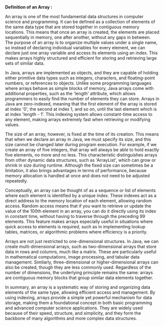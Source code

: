 
**Definition of an Array :**

An array is one of the most fundamental data structures in computer science and programming. It can be defined as a collection of elements of the same data type that are
stored together in contiguous memory locations. This means that once an array is created, the elements are placed sequentially in memory, one after another, without any gaps
in between. The purpose of an array is to organize multiple values under a single name, so instead of declaring individual variables for every element, we can declare just 
one array variable and access its elements using an index. This makes arrays highly structured and efficient for storing and retrieving large sets of similar data.

In Java, arrays are implemented as objects, and they are capable of holding either primitive data types such as integers, characters, and floating-point numbers, or references to objects. Unlike some programming languages where arrays behave as simple blocks of memory, Java arrays come with additional properties, such as the 'length' attribute, which allows programmers to easily find the number of elements they can store. Arrays in Java are zero-indexed, meaning that the first element of the array is stored at index '0', the second at index 1, and so on, until the last element which is at index 'length - 1'. This indexing system allows constant-time access to any element, making arrays extremely fast when retrieving or modifying values.

The size of an array, however, is fixed at the time of its creation. This means that when we declare an array in Java, we must specify its size, and this size cannot be changed later during program execution. For example, if we create an array of five integers, that array will always be able to hold exactly five elements, no more and no less. This characteristic distinguishes arrays from other dynamic data structures, such as 'ArrayList', which can grow or shrink in size during runtime. Although the fixed size can sometimes be a limitation, it also brings advantages in terms of performance, because memory allocation is handled at once and does not need to be adjusted repeatedly.

Conceptually, an array can be thought of as a sequence or list of elements where each element is identified by a unique index. These indexes act as a direct address to the 
memory location of each element, allowing random access. Random access means that if you want to retrieve or update the value of the 100th element in an array, you can do it 
directly using its index in constant time, without having to traverse through the preceding 99 elements. This feature makes arrays especially useful in situations where quick access to elements is required, such as in implementing lookup tables, matrices, or algorithmic problems where efficiency is a priority.

Arrays are not just restricted to one-dimensional structures. In Java, we can create multi-dimensional arrays, such as two-dimensional arrays that store data in rows and 
columns, much like a matrix. These are particularly useful in mathematical computations, image processing, and tabular data management. Similarly, three-dimensional or
higher-dimensional arrays can also be created, though they are less commonly used. Regardless of the number of dimensions, the underlying principle remains the same: arrays
are contiguous memory blocks that group similar data elements together.

In summary, an array is a systematic way of storing and organizing data elements of the same type, allowing efficient access and management. By using indexing, arrays provide a simple yet powerful mechanism for data storage, making them a foundational concept in both basic programming and advanced computer science applications. They are widely used because of their speed, structure, and simplicity, and they form the backbone of many algorithms and more complex data structures.

